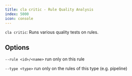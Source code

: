 ```yaml
---
title: cla critic - Rule Quality Analysis
index: 5000
icon: console
---
```


`cla critic`: Runs various quality tests on rules.

## Options

`--rule <id>/<name>` run only on this rule

`--type <type>` run only on the rules of this type (e.g. pipeline)
